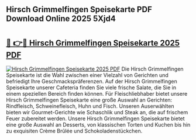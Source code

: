 ## Hirsch Grimmelfingen Speisekarte PDF Download Online 2025 5Xjd4

# <h2><a href="http://gcbrfty.nevu.top/?p=Hirsch+Grimmelfingen+Speisekarte">🔗 👉🔴 Hirsch Grimmelfingen Speisekarte 2025 PDF</a></h2>

[![Hirsch Grimmelfingen Speisekarte 2025 PDF](https://i.imgur.com/dBaPXMq.png)](http://gcbrfty.nevu.top/?p=Hirsch+Grimmelfingen+Speisekarte)
Die Hirsch Grimmelfingen Speisekarte ist die Wahl zwischen einer Vielzahl von Gerichten und befriedigt Ihre Geschmackspräferenzen. Auf der Hirsch Grimmelfingen Speisekarte unserer Cafeteria finden Sie viele frische Salate, die Sie in einem speziellen Bereich finden können. Für Fleischliebhaber bietet unsere Hirsch Grimmelfingen Speisekarte eine große Auswahl an Gerichten: Rindfleisch, Schweinefleisch, Huhn und Fisch. Unseren Auserwählten bieten wir Gourmet-Gerichte wie Schaschlik und Steak an, die auf frischem Feuer zubereitet werden. Unsere Hirsch Grimmelfingen Speisekarte bietet eine große Auswahl an Desserts, von klassischen Torten und Kuchen bis hin zu exquisiten Crème Brûlée und Schokoladenstückchen.
